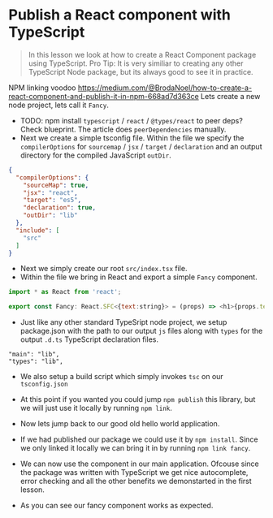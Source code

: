 # Publish a React component with TypeScript
> In this lesson we look at how to create a React Component package using TypeScript. Pro Tip: It is very similiar to creating any other TypeScript Node package, but its always good to see it in practice.

NPM linking voodoo https://medium.com/@BrodaNoel/how-to-create-a-react-component-and-publish-it-in-npm-668ad7d363ce 
Lets create a new node project, lets call it `Fancy`.


* TODO: npm install `typescript` / `react` / `@types/react` to peer deps? Check blueprint. The article does `peerDependencies` manually.
* Next we create a simple tsconfig file. Within the file we specify the `compilerOptions` for   `sourcemap` / `jsx` / `target` / `declaration` and an output directory for the compiled JavaScript `outDir`.
```json
{
  "compilerOptions": {
    "sourceMap": true,
    "jsx": "react",
    "target": "es5",
    "declaration": true,
    "outDir": "lib"
  },
  "include": [
    "src"
  ]
}
```

* Next we simply create our root `src/index.tsx` file.
* Within the file we bring in React and export a simple `Fancy` component.
```js
import * as React from 'react';

export const Fancy: React.SFC<{text:string}> = (props) => <h1>{props.text}</h1>;
```

* Just like any other standard TypeSript node project, we setup package.json with the path to our output `js` files along with `types` for the output `.d.ts` TypeScript declaration files.

```
"main": "lib",
"types": "lib",
```
* We also setup a build script which simply invokes `tsc` on our `tsconfig.json`


* At this point if you wanted you could jump `npm publish` this library, but we will just use it locally by running `npm link`.


* Now lets jump back to our good old hello world application. 
* If we had published our package we could use it by `npm install`. Since we only linked it locally we can bring it in by running `npm link fancy`.
* We can now use the component in our main application. Ofcouse since the package was written with TypeScript we get nice autocomplete, error checking and all the other benefits we demonstarted in the first lesson.
* As you can see our fancy component works as expected.
